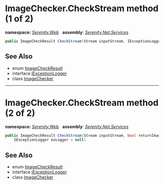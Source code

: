 # ImageChecker.CheckStream method (1 of 2)
**namespace:** *[Serenity.Web](../../README.md#serenity.web-namespace)*   **assembly**: *[Serenity.Net.Services](../../README.md)*

```csharp
public ImageCheckResult CheckStream(Stream inputStream, IExceptionLogger exLogger = null)
```

## See Also

* enum [ImageCheckResult](../ImageCheckResult.md)
* interface [IExceptionLogger](../Serenity.Net.Core/../../Serenity.Abstractions/IExceptionLogger.md)
* class [ImageChecker](../ImageChecker.md)

---

# ImageChecker.CheckStream method (2 of 2)
**namespace:** *[Serenity.Web](../../README.md#serenity.web-namespace)*   **assembly**: *[Serenity.Net.Services](../../README.md)*

```csharp
public ImageCheckResult CheckStream(Stream inputStream, bool returnImage, out Image image, 
    IExceptionLogger exLogger = null)
```

## See Also

* enum [ImageCheckResult](../ImageCheckResult.md)
* interface [IExceptionLogger](../Serenity.Net.Core/../../Serenity.Abstractions/IExceptionLogger.md)
* class [ImageChecker](../ImageChecker.md)